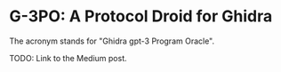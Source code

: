 # G-3PO: A Protocol Droid for Ghidra

The acronym stands for "Ghidra gpt-3 Program Oracle".





TODO: Link to the Medium post.

